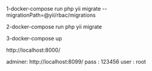 1-docker-compose run php yii migrate --migrationPath=@yii/rbac/migrations

2-docker-compose run php yii migrate

3-docker-compose up

http://localhost:8000/

adminer: http://localhost:8099/ 
pass : 123456
user : root
